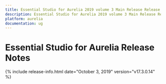 ```yaml
---
title: Essential Studio for Aurelia 2019 volume 3 Main Release Release Notes  
description: Essential Studio for Aurelia 2019 volume 3 Main Release Release Notes  
platform: aurelia
documentation: ug
---
```


# Essential Studio for Aurelia  Release Notes  

{% include release-info.html date="October 3, 2019"  version="v17.3.0.14" %} 






